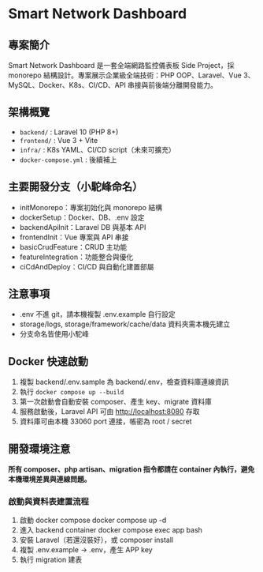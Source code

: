 # Smart Network Dashboard

## 專案簡介
Smart Network Dashboard 是一套全端網路監控儀表板 Side Project，採 monorepo 結構設計。專案展示企業級全端技術：PHP OOP、Laravel、Vue 3、MySQL、Docker、K8s、CI/CD、API 串接與前後端分離開發能力。

## 架構概覽
- `backend/` : Laravel 10 (PHP 8+)
- `frontend/` : Vue 3 + Vite
- `infra/` : K8s YAML、CI/CD script（未來可擴充）
- `docker-compose.yml` : 後續補上

## 主要開發分支（小駝峰命名）
- initMonorepo：專案初始化與 monorepo 結構
- dockerSetup：Docker、DB、.env 設定
- backendApiInit：Laravel DB 與基本 API
- frontendInit：Vue 專案與 API 串接
- basicCrudFeature：CRUD 主功能
- featureIntegration：功能整合與優化
- ciCdAndDeploy：CI/CD 與自動化建置部屬

## 注意事項
- .env 不進 git，請本機複製 .env.example 自行設定
- storage/logs, storage/framework/cache/data 資料夾需本機先建立
- 分支命名皆使用小駝峰

## Docker 快速啟動
1. 複製 backend/.env.sample 為 backend/.env，檢查資料庫連線資訊
2. 執行 `docker compose up --build`
3. 第一次啟動會自動安裝 composer、產生 key、migrate 資料庫
4. 服務啟動後，Laravel API 可由 [http://localhost:8080](http://localhost:8080) 存取
5. 資料庫可由本機 33060 port 連接，帳密為 root / secret

## 開發環境注意
**所有 composer、php artisan、migration 指令都請在 container 內執行，避免本機環境差異與連線問題。**
### 啟動與資料表建置流程
1. 啟動 docker compose      docker compose up -d
2. 進入 backend container   docker compose exec app bash
3. 安裝 Laravel（若還沒裝好），或 composer install
4. 複製 .env.example → .env，產生 APP key
5. 執行 migration 建表
